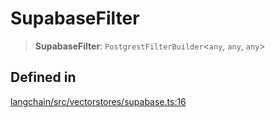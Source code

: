 SupabaseFilter
==============

> **SupabaseFilter**: `PostgrestFilterBuilder`<`any`, `any`, `any`\>

Defined in[​](#defined-in "Direct link to Defined in")
------------------------------------------------------

[langchain/src/vectorstores/supabase.ts:16](https://github.com/hwchase17/langchainjs/blob/46e1734/langchain/src/vectorstores/supabase.ts#L16)